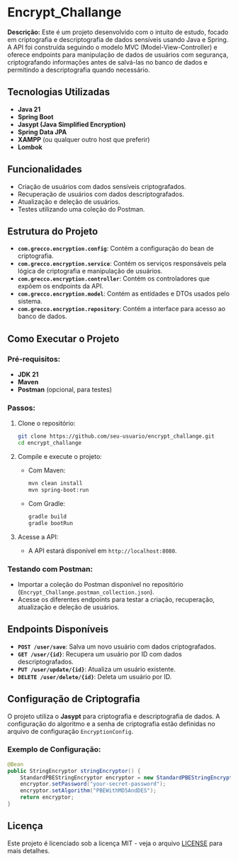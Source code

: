 # Encrypt_Challange

**Descrição:**
Este é um projeto desenvolvido com o intuito de estudo, focado em criptografia e descriptografia de dados sensíveis usando Java e Spring. A API foi construída seguindo o modelo MVC (Model-View-Controller) e oferece endpoints para manipulação de dados de usuários com segurança, criptografando informações antes de salvá-las no banco de dados e permitindo a descriptografia quando necessário.

## Tecnologias Utilizadas

- **Java 21**
- **Spring Boot**
- **Jasypt (Java Simplified Encryption)**
- **Spring Data JPA**
- **XAMPP** (ou qualquer outro host que preferir)
- **Lombok**

## Funcionalidades

- Criação de usuários com dados sensíveis criptografados.
- Recuperação de usuários com dados descriptografados.
- Atualização e deleção de usuários.
- Testes utilizando uma coleção do Postman.

## Estrutura do Projeto

- **`com.grecco.encryption.config`**: Contém a configuração do bean de criptografia.
- **`com.grecco.encryption.service`**: Contém os serviços responsáveis pela lógica de criptografia e manipulação de usuários.
- **`com.grecco.encryption.controller`**: Contém os controladores que expõem os endpoints da API.
- **`com.grecco.encryption.model`**: Contém as entidades e DTOs usados pelo sistema.
- **`com.grecco.encryption.repository`**: Contém a interface para acesso ao banco de dados.

## Como Executar o Projeto

### Pré-requisitos:

- **JDK 21**
- **Maven**
- **Postman** (opcional, para testes)

### Passos:

1. Clone o repositório:

    ```bash
    git clone https://github.com/seu-usuario/encrypt_challange.git
    cd encrypt_challange
    ```

2. Compile e execute o projeto:

    - Com Maven:
      ```bash
      mvn clean install
      mvn spring-boot:run
      ```

    - Com Gradle:
      ```bash
      gradle build
      gradle bootRun
      ```

3. Acesse a API:
   - A API estará disponível em `http://localhost:8080`.

### Testando com Postman:

- Importar a coleção do Postman disponível no repositório (`Encrypt_Challange.postman_collection.json`).
- Acesse os diferentes endpoints para testar a criação, recuperação, atualização e deleção de usuários.

## Endpoints Disponíveis

- **`POST /user/save`**: Salva um novo usuário com dados criptografados.
- **`GET /user/{id}`**: Recupera um usuário por ID com dados descriptografados.
- **`PUT /user/update/{id}`**: Atualiza um usuário existente.
- **`DELETE /user/delete/{id}`**: Deleta um usuário por ID.

## Configuração de Criptografia

O projeto utiliza o **Jasypt** para criptografia e descriptografia de dados. A configuração do algoritmo e a senha de criptografia estão definidas no arquivo de configuração `EncryptionConfig`.

### Exemplo de Configuração:

```java
@Bean
public StringEncryptor stringEncryptor() {
    StandardPBEStringEncryptor encryptor = new StandardPBEStringEncryptor();
    encryptor.setPassword("your-secret-password");
    encryptor.setAlgorithm("PBEWithMD5AndDES");
    return encryptor;
}
```

## Licença

Este projeto é licenciado sob a licença MIT - veja o arquivo [LICENSE](LICENSE) para mais detalhes.
